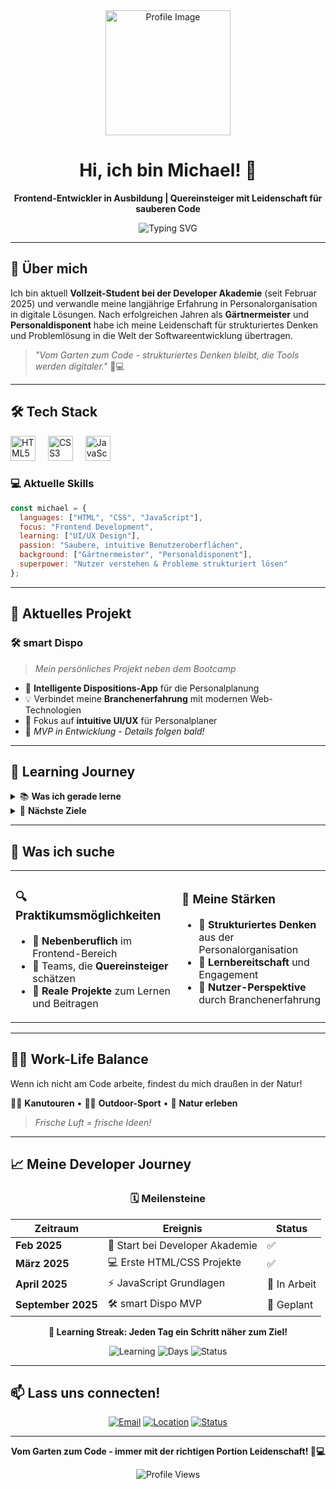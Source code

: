 <div align="center">
  <img height="200" src="https://cdn.pixabay.com/photo/2016/05/08/14/58/icon-1379228_640.png" alt="Profile Image" />
  
  # Hi, ich bin Michael! 👋
  
  **Frontend-Entwickler in Ausbildung | Quereinsteiger mit Leidenschaft für sauberen Code**
  
  ![Typing SVG](https://readme-typing-svg.herokuapp.com?font=Fira+Code&pause=1000&color=2196F3&center=true&vCenter=true&width=435&lines=Frontend+Developer+in+Training;Gärtnermeister+%E2%9E%A1%EF%B8%8F+Code+Gardener;Always+learning%2C+always+growing+%F0%9F%8C%B1)
</div>

---

## 🚀 Über mich

Ich bin aktuell **Vollzeit-Student bei der Developer Akademie** (seit Februar 2025) und verwandle meine langjährige Erfahrung in Personalorganisation in digitale Lösungen. Nach erfolgreichen Jahren als **Gärtnermeister** und **Personaldisponent** habe ich meine Leidenschaft für strukturiertes Denken und Problemlösung in die Welt der Softwareentwicklung übertragen.

> *"Vom Garten zum Code - strukturiertes Denken bleibt, die Tools werden digitaler."* 🌱💻

---

## 🛠️ Tech Stack

<div align="left">
  <img src="https://cdn.jsdelivr.net/gh/devicons/devicon/icons/html5/html5-original.svg" height="40" alt="HTML5" title="HTML5" />
  <img width="12" />
  <img src="https://cdn.jsdelivr.net/gh/devicons/devicon/icons/css3/css3-original.svg" height="40" alt="CSS3" title="CSS3" />
  <img width="12" />
  <img src="https://cdn.jsdelivr.net/gh/devicons/devicon/icons/javascript/javascript-original.svg" height="40" alt="JavaScript" title="JavaScript" />
  
</div>

### 💻 Aktuelle Skills
```javascript
const michael = {
  languages: ["HTML", "CSS", "JavaScript"],
  focus: "Frontend Development",
  learning: ["UI/UX Design"],
  passion: "Saubere, intuitive Benutzeroberflächen",
  background: ["Gärtnermeister", "Personaldisponent"],
  superpower: "Nutzer verstehen & Probleme strukturiert lösen"
};
```

---

## 🎯 Aktuelles Projekt

### 🛠️ **smart Dispo**
> *Mein persönliches Projekt neben dem Bootcamp*

- 🎯 **Intelligente Dispositions-App** für die Personalplanung
- 💡 Verbindet meine **Branchenerfahrung** mit modernen Web-Technologien  
- 🎨 Fokus auf **intuitive UI/UX** für Personalplaner
- 🚀 *MVP in Entwicklung - Details folgen bald!*

---

## 🌱 Learning Journey

<details>
<summary>📚 <strong>Was ich gerade lerne</strong></summary>

- 🔥 **JavaScript Deep Dive** - Von den Basics zu fortgeschrittenen Konzepten
- ⚛️ **React** - Moderne Frontend-Entwicklung
- 🎨 **UI/UX Design** - Weil guter Code auch gut aussehen soll
- 🧹 **Clean Code** - Best Practices für wartbaren Code
- 🔧 **Developer Tools** - Professioneller Workflow

</details>

<details>
<summary>🎯 <strong>Nächste Ziele</strong></summary>

- 📦 **Node.js & Express** für Backend-Grundlagen
- 📱 **Responsive Design** perfektionieren  
- 🗃️ **Datenbanken** verstehen und anwenden
- 🚀 **Deployment** und DevOps Grundlagen

</details>

---

## 💼 Was ich suche

<table>
<tr>
<td>

### 🔍 **Praktikumsmöglichkeiten**
- 📅 **Nebenberuflich** im Frontend-Bereich
- 🤝 Teams, die **Quereinsteiger** schätzen
- 🚀 **Reale Projekte** zum Lernen und Beitragen

</td>
<td>

### 🎯 **Meine Stärken**
- 🧠 **Strukturiertes Denken** aus der Personalorganisation
- 🌱 **Lernbereitschaft** und Engagement
- 👥 **Nutzer-Perspektive** durch Branchenerfahrung

</td>
</tr>
</table>

---

## 🏃‍♂️ Work-Life Balance

Wenn ich nicht am Code arbeite, findest du mich draußen in der Natur! 

🚣‍♂️ **Kanutouren** • 🏃‍♂️ **Outdoor-Sport** • 🌲 **Natur erleben**

> *Frische Luft = frische Ideen!*

---

## 📈 Meine Developer Journey

<div align="center">

### 🗓️ **Meilensteine**

| Zeitraum | Ereignis | Status |
|----------|----------|---------|
| **Feb 2025** | 🚀 Start bei Developer Akademie | ✅ |
| **März 2025** | 💻 Erste HTML/CSS Projekte | ✅ |
| **April 2025** | ⚡ JavaScript Grundlagen | 🔄 In Arbeit |
| **September 2025** | 🛠️ smart Dispo MVP | 📅 Geplant |

</div>

<div align="center">

**💪 Learning Streak: Jeden Tag ein Schritt näher zum Ziel!**

![Learning](https://img.shields.io/badge/Bootcamp-Developer%20Akademie-blue?style=for-the-badge)
![Days](https://img.shields.io/badge/Learning%20Days-60%2B-green?style=for-the-badge)
![Status](https://img.shields.io/badge/Motivation-📈%20Steigend-brightgreen?style=for-the-badge)

</div>

---

## 📫 Lass uns connecten!

<div align="center">

[![Email](https://img.shields.io/badge/Email-m.friggemann%40proton.me-blue?style=for-the-badge&logo=protonmail&logoColor=white)](mailto:m.friggemann@proton.me)
[![Location](https://img.shields.io/badge/📍-Münsterland%2C%20Deutschland-green?style=for-the-badge)](#)
[![Status](https://img.shields.io/badge/Status-Offen%20für%20Praktika-brightgreen?style=for-the-badge)](#)

</div>

---

<div align="center">

**Vom Garten zum Code - immer mit der richtigen Portion Leidenschaft! 🌱💻**

<img src="https://komarev.com/ghpvc/?username=FriggemannMichael&color=blueviolet&style=flat-square&label=Profile+Views" alt="Profile Views" />

</div>
